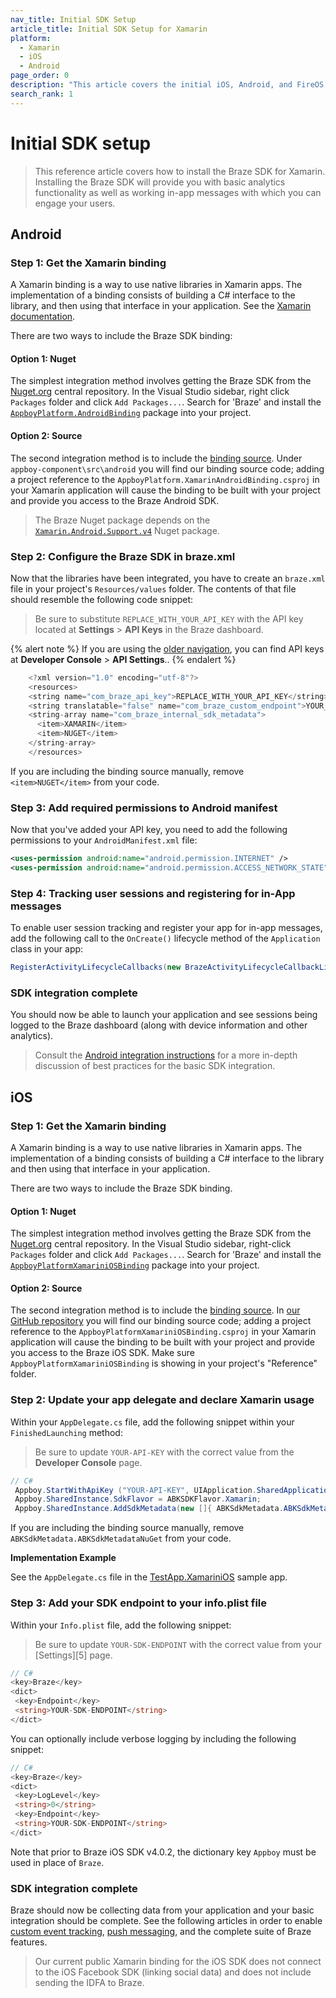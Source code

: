 ```yaml
---
nav_title: Initial SDK Setup
article_title: Initial SDK Setup for Xamarin
platform: 
  - Xamarin
  - iOS
  - Android
page_order: 0
description: "This article covers the initial iOS, Android, and FireOS SDK setup for the Xamarin platform."
search_rank: 1
---
```


# Initial SDK setup

> This reference article covers how to install the Braze SDK for Xamarin. Installing the Braze SDK will provide you with basic analytics functionality as well as working in-app messages with which you can engage your users. 

## Android

### Step 1: Get the Xamarin binding

A Xamarin binding is a way to use native libraries in Xamarin apps. The implementation of a binding consists of building a C# interface to the library, and then using that interface in your application.  See the [Xamarin documentation][2].

There are two ways to include the Braze SDK binding:

#### Option 1: Nuget

The simplest integration method involves getting the Braze SDK from the [Nuget.org][9] central repository. In the Visual Studio sidebar, right click `Packages` folder and click `Add Packages...`.  Search for 'Braze' and install the [`AppboyPlatform.AndroidBinding`][13] package into your project.

#### Option 2: Source

The second integration method is to include the [binding source][3]. Under `appboy-component\src\android` you will find our binding source code; adding a project reference to the ```AppboyPlatform.XamarinAndroidBinding.csproj``` in your Xamarin application will cause the binding to be built with your project and provide you access to the Braze Android SDK.

>  The Braze Nuget package depends on the [`Xamarin.Android.Support.v4`][12] Nuget package.

### Step 2: Configure the Braze SDK in braze.xml
Now that the libraries have been integrated, you have to create an `braze.xml` file in your project's `Resources/values` folder. The contents of that file should resemble the following code snippet:

>  Be sure to substitute `REPLACE_WITH_YOUR_API_KEY` with the API key located at **Settings** > **API Keys** in the Braze dashboard.

{% alert note %}
If you are using the [older navigation]({{site.baseurl}}/navigation), you can find API keys at **Developer Console** > **API Settings**..
{% endalert %}

```java
    <?xml version="1.0" encoding="utf-8"?>
    <resources>
    <string name="com_braze_api_key">REPLACE_WITH_YOUR_API_KEY</string>
    <string translatable="false" name="com_braze_custom_endpoint">YOUR_CUSTOM_ENDPOINT_OR_CLUSTER</string>
    <string-array name="com_braze_internal_sdk_metadata">
      <item>XAMARIN</item>
      <item>NUGET</item>
    </string-array>
    </resources>
```
If you are including the binding source manually, remove `<item>NUGET</item>` from your code.

### Step 3: Add required permissions to Android manifest
Now that you've added your API key, you need to add the following permissions to your `AndroidManifest.xml` file:

```xml
<uses-permission android:name="android.permission.INTERNET" />
<uses-permission android:name="android.permission.ACCESS_NETWORK_STATE" />
```

### Step 4: Tracking user sessions and registering for in-App messages
To enable user session tracking and register your app for in-app messages, add the following call to the `OnCreate()` lifecycle method of the `Application` class in your app:

```csharp
RegisterActivityLifecycleCallbacks(new BrazeActivityLifecycleCallbackListener());
```

### SDK integration complete

You should now be able to launch your application and see sessions being logged to the Braze dashboard (along with device information and other analytics).  

> Consult the [Android integration instructions][8] for a more in-depth discussion of best practices for the basic SDK integration.

## iOS

### Step 1: Get the Xamarin binding

A Xamarin binding is a way to use native libraries in Xamarin apps.  The implementation of a binding consists of building a C# interface to the library and then using that interface in your application.

There are two ways to include the Braze SDK binding.

#### Option 1: Nuget

The simplest integration method involves getting the Braze SDK from the [Nuget.org][19] central repository. In the Visual Studio sidebar, right-click `Packages` folder and click `Add Packages...`.  Search for 'Braze' and install the [`AppboyPlatformXamariniOSBinding`][111] package into your project.

#### Option 2: Source

The second integration method is to include the [binding source][113]. In [our GitHub repository][17] you will find our binding source code; adding a project reference to the ```AppboyPlatformXamariniOSBinding.csproj``` in your Xamarin application will cause the binding to be built with your project and provide you access to the Braze iOS SDK. Make sure `AppboyPlatformXamariniOSBinding` is showing in your project's "Reference" folder.

### Step 2: Update your app delegate and declare Xamarin usage

Within your `AppDelegate.cs` file, add the following snippet within your `FinishedLaunching` method:

>  Be sure to update `YOUR-API-KEY` with the correct value from the **Developer Console** page.

```csharp
// C#
 Appboy.StartWithApiKey ("YOUR-API-KEY", UIApplication.SharedApplication, options);
 Appboy.SharedInstance.SdkFlavor = ABKSDKFlavor.Xamarin;
 Appboy.SharedInstance.AddSdkMetadata(new []{ ABKSdkMetadata.ABKSdkMetadataXamarin, ABKSdkMetadata.ABKSdkMetadataNuGet });
```
If you are including the binding source manually, remove `ABKSdkMetadata.ABKSdkMetadataNuGet` from your code.

**Implementation Example**

See the `AppDelegate.cs` file in the [TestApp.XamariniOS][110] sample app.

### Step 3: Add your SDK endpoint to your info.plist file

Within your `Info.plist` file, add the following snippet:

>  Be sure to update `YOUR-SDK-ENDPOINT` with the correct value from your [Settings][5] page.

```csharp
// C#
<key>Braze</key>
<dict>
 <key>Endpoint</key>
 <string>YOUR-SDK-ENDPOINT</string>
</dict>
```

You can optionally include verbose logging by including the following snippet:

```csharp
// C#
<key>Braze</key>
<dict>
 <key>LogLevel</key>
 <string>0</string>
 <key>Endpoint</key>
 <string>YOUR-SDK-ENDPOINT</string>
</dict>
```

Note that prior to Braze iOS SDK v4.0.2, the dictionary key `Appboy` must be used in place of `Braze`.

### SDK integration complete

Braze should now be collecting data from your application and your basic integration should be complete. See the following articles in order to enable [custom event tracking]({{site.baseurl}}/developer_guide/platform_integration_guides/xamarin/analytics/#tracking-custom-events), [push messaging]({{site.baseurl}}/developer_guide/platform_integration_guides/xamarin/push_notifications/), and the complete suite of Braze features.

>  Our current public Xamarin binding for the iOS SDK does not connect to the iOS Facebook SDK (linking social data) and does not include sending the IDFA to Braze.

[2]: http://developer.xamarin.com/guides/android/advanced_topics/java_integration_overview/binding_a_java_library_%28.jar%29/
[3]: https://github.com/braze-inc/braze-xamarin-sdk
[8]: {{site.baseurl}}/developer_guide/platform_integration_guides/android/initial_sdk_setup/
[9]: https://www.nuget.org/
[12]: https://www.nuget.org/packages/Xamarin.Android.Support.v4/
[13]: https://www.nuget.org/packages/AppboyPlatform.AndroidBinding/
[113]: https://github.com/braze-inc/braze-xamarin-sdk
[17]: https://github.com/braze-inc/braze-xamarin-sdk/tree/master/appboy-component/src/ios-unified
[19]: https://www.nuget.org/
[110]: https://github.com/braze-inc/braze-xamarin-sdk/tree/master/appboy-component/samples/ios-unified/TestApp.XamariniOS
[111]: https://www.nuget.org/packages/AppboyPlatformXamariniOSBinding/

